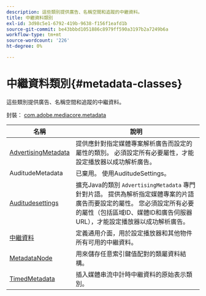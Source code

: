 ```yaml
---
description: 這些類別提供廣告、名稱空間和追蹤的中繼資料。
title: 中繼資料類別
exl-id: 3d98c5e1-6792-419b-9638-f156f1eafd1b
source-git-commit: be43bbbd1051886c8979ff590a3197b2a7249b6a
workflow-type: tm+mt
source-wordcount: '226'
ht-degree: 0%

---
```


# 中繼資料類別{#metadata-classes}

這些類別提供廣告、名稱空間和追蹤的中繼資料。

封裝： [com.adobe.mediacore.metadata](https://help.adobe.com/en_US/primetime/api/psdk/javadoc_1.4/com/adobe/mediacore/metadata/package-summary.html)

| 名稱 | 說明 |
|---|---|
| [AdvertisingMetadata](https://help.adobe.com/en_US/primetime/api/psdk/javadoc_1.4/com/adobe/mediacore/metadata/AdvertisingMetadata.html) | 提供應針對指定媒體專案解析廣告而設定的屬性的類別。 必須設定所有必要屬性，才能設定播放器以成功解析廣告。 |
| AuditudeMetadata | 已棄用。 使用AuditudeSettings。 |
| [Auditudesettings](https://help.adobe.com/en_US/primetime/api/psdk/javadoc_1.4/com/adobe/mediacore/metadata/AuditudeSettings.html) | 擴充Java的類別 `AdvertisingMetadata` 專門針對片語。 提供為解析指定媒體專案的片語廣告而要設定的屬性。 您必須設定所有必要的屬性（包括區域ID、媒體ID和廣告伺服器URL），才能設定播放器以成功解析廣告。 |
| [中繼資料](https://help.adobe.com/en_US/primetime/api/psdk/javadoc_1.4/com/adobe/mediacore/metadata/Metadata.html) | 定義通用介面，用於設定播放器和其他物件所有可用的中繼資料。 |
| [MetadataNode](https://help.adobe.com/en_US/primetime/api/psdk/javadoc_1.4/com/adobe/mediacore/metadata/MetadataNode.html) | 用來儲存任意索引鍵值配對的類屬資料結構。 |
| [TimedMetadata](https://help.adobe.com/en_US/primetime/api/psdk/javadoc_1.4/com/adobe/mediacore/metadata/TimedMetadata.html) | 插入媒體串流中計時中繼資料的原始表示類別。 |
